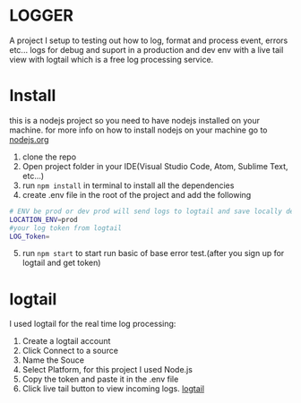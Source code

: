# LOGGER
A project I setup to testing out how to log, format and process event, errors etc... logs for debug and suport in a production and dev env with a live tail view with logtail which is a free log processing service.

# Install
this is a nodejs project so you need to have nodejs installed on your machine. for more info on how to install nodejs on your machine go to [nodejs.org](nodejs.org)
1. clone the repo
2. Open project folder in your IDE(Visual Studio Code, Atom, Sublime Text, etc...)
3. run `npm install`  in terminal to install all the dependencies
4. create .env file in the root of the project and add the following
```bash
# ENV be prod or dev prod will send logs to logtail and save locally dev will only save locally
LOCATION_ENV=prod
#your log token from logtail
LOG_Token=
```
5. run `npm start` to start run basic of base error test.(after you sign up for logtail and get token)


# logtail
I used logtail for the real time log processing:
1. Create a logtail account
2. Click Connect to a source
3. Name the Souce
4. Select Platform, for this project I used Node.js
5. Copy the token and paste it in the .env file
5. Click live tail button to view incoming logs.
[logtail](https://betterstack.com/logtail)